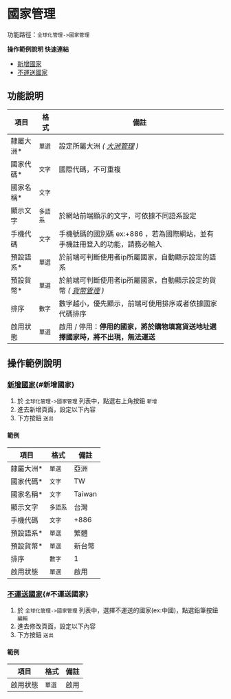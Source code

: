#  國家管理

功能路徑：`全球化管理->國家管理`

**操作範例說明 快速連結**

* [新增國家](/guide/world-country#新增國家)
* [不運送國家](/guide/world-country#不運送國家)

##  功能說明

| 項目  | 格式 | 備註 |
|---|---|---|
|隸屬大洲*|`單選`| 設定所屬大洲 *( [大洲管理](/guide/world-continent) )*|
|國家代碼*|`文字`|國際代碼，不可重複|
|國家名稱*|`文字`| |
|顯示文字|`多語系`|於網站前端顯示的文字，可依據不同語系設定|
|手機代碼|`文字`|手機號碼的國別碼 ex:+886 ，若為國際網站，並有手機註冊登入的功能，請務必輸入|
|預設語系*|`單選`| 於前端可判斷使用者ip所屬國家，自動顯示設定的語系|
|預設貨幣*|`單選`| 於前端可判斷使用者ip所屬國家，自動顯示設定的貨幣 *( [貨幣管理](/guide/world-currency) )*|
|排序|`數字`|數字越小，優先顯示，前端可使用排序或者依據國家代碼排序|
|啟用狀態|`單選`|啟用 / 停用：**停用的國家，將於購物填寫貨送地址選擇國家時，將不出現，無法運送**|


##  操作範例說明

### [新增國家](/guide/world-country#新增國家){#新增國家}

1. 於 `全球化管理->國家管理` 列表中，點選右上角按鈕 `新增` 
2. 進去新增頁面，設定以下內容
3. 下方按鈕 `送出`

#### 範例

| 項目  | 格式 | 備註 |
|---|---|---|
|隸屬大洲*|`單選`| 亞洲|
|國家代碼*|`文字`|TW|
|國家名稱*|`文字`|Taiwan|
|顯示文字|`多語系`|台灣|
|手機代碼|`文字`|+886 |
|預設語系*|`單選`| 繁體|
|預設貨幣*|`單選`| 新台幣|
|排序|`數字`|1|
|啟用狀態|`單選`|啟用|

### [不運送國家](/guide/world-country#不運送國家){#不運送國家}

1. 於 `全球化管理->國家管理` 列表中，選擇不運送的國家(ex:中國)，點選鉛筆按鈕 `編輯`
2. 進去修改頁面，設定以下內容
3. 下方按鈕 `送出`


#### 範例

| 項目  | 格式 | 備註 |
|---|---|---|
|啟用狀態|`單選`|啟用|
